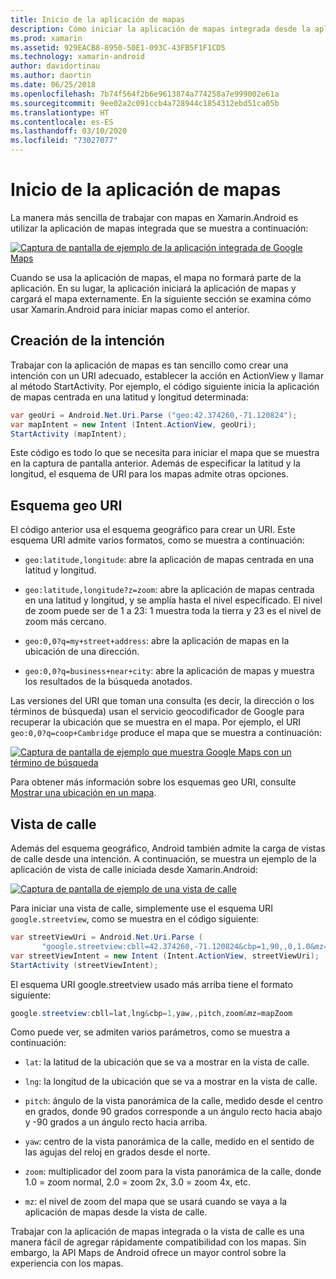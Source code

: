 ```yaml
---
title: Inicio de la aplicación de mapas
description: Cómo iniciar la aplicación de mapas integrada desde la aplicación Xamarin.Android.
ms.prod: xamarin
ms.assetid: 929EACB8-8950-50E1-093C-43FB5F1F1CD5
ms.technology: xamarin-android
author: davidortinau
ms.author: daortin
ms.date: 06/25/2018
ms.openlocfilehash: 7b74f564f2b6e9613874a774258a7e999002e61a
ms.sourcegitcommit: 9ee02a2c091ccb4a728944c1854312ebd51ca05b
ms.translationtype: HT
ms.contentlocale: es-ES
ms.lasthandoff: 03/10/2020
ms.locfileid: "73027077"
---
```

# <a name="launching-the-maps-application"></a>Inicio de la aplicación de mapas

La manera más sencilla de trabajar con mapas en Xamarin.Android es utilizar la aplicación de mapas integrada que se muestra a continuación:

[![Captura de pantalla de ejemplo de la aplicación integrada de Google Maps](maps-application-images/01-mapsapplication.png)](maps-application-images/01-mapsapplication.png#lightbox)

Cuando se usa la aplicación de mapas, el mapa no formará parte de la aplicación. En su lugar, la aplicación iniciará la aplicación de mapas y cargará el mapa externamente. En la siguiente sección se examina cómo usar Xamarin.Android para iniciar mapas como el anterior.

## <a name="creating-the-intent"></a>Creación de la intención

Trabajar con la aplicación de mapas es tan sencillo como crear una intención con un URI adecuado, establecer la acción en ActionView y llamar al método StartActivity. Por ejemplo, el código siguiente inicia la aplicación de mapas centrada en una latitud y longitud determinada:

```csharp
var geoUri = Android.Net.Uri.Parse ("geo:42.374260,-71.120824");
var mapIntent = new Intent (Intent.ActionView, geoUri);
StartActivity (mapIntent);
```

Este código es todo lo que se necesita para iniciar el mapa que se muestra en la captura de pantalla anterior. Además de especificar la latitud y la longitud, el esquema de URI para los mapas admite otras opciones.

## <a name="geo-uri-scheme"></a>Esquema geo URI

El código anterior usa el esquema geográfico para crear un URI. Este esquema URI admite varios formatos, como se muestra a continuación:

- `geo:latitude,longitude`: abre la aplicación de mapas centrada en una latitud y longitud. 

- `geo:latitude,longitude?z=zoom`: abre la aplicación de mapas centrada en una latitud y longitud, y se amplía hasta el nivel especificado. El nivel de zoom puede ser de 1 a 23: 1 muestra toda la tierra y 23 es el nivel de zoom más cercano.

- `geo:0,0?q=my+street+address`: abre la aplicación de mapas en la ubicación de una dirección. 

- `geo:0,0?q=business+near+city`: abre la aplicación de mapas y muestra los resultados de la búsqueda anotados. 

Las versiones del URI que toman una consulta (es decir, la dirección o los términos de búsqueda) usan el servicio geocodificador de Google para recuperar la ubicación que se muestra en el mapa. Por ejemplo, el URI `geo:0,0?q=coop+Cambridge` produce el mapa que se muestra a continuación:

[![Captura de pantalla de ejemplo que muestra Google Maps con un término de búsqueda](maps-application-images/02-mapsearch.png)](maps-application-images/02-mapsearch.png#lightbox)

Para obtener más información sobre los esquemas geo URI, consulte [Mostrar una ubicación en un mapa](https://developer.android.com/guide/components/intents-common.html#Maps).

## <a name="street-view"></a>Vista de calle

Además del esquema geográfico, Android también admite la carga de vistas de calle desde una intención. A continuación, se muestra un ejemplo de la aplicación de vista de calle iniciada desde Xamarin.Android:

[![Captura de pantalla de ejemplo de una vista de calle](maps-application-images/03-streetview.png)](maps-application-images/03-streetview.png#lightbox)

Para iniciar una vista de calle, simplemente use el esquema URI `google.streetview`, como se muestra en el código siguiente:

```csharp
var streetViewUri = Android.Net.Uri.Parse (
       "google.streetview:cbll=42.374260,-71.120824&cbp=1,90,,0,1.0&mz=20");  
var streetViewIntent = new Intent (Intent.ActionView, streetViewUri);  
StartActivity (streetViewIntent);
```

El esquema URI google.streetview usado más arriba tiene el formato siguiente:

```csharp
google.streetview:cbll=lat,lng&cbp=1,yaw,,pitch,zoom&mz=mapZoom
```

Como puede ver, se admiten varios parámetros, como se muestra a continuación:

- `lat`: la latitud de la ubicación que se va a mostrar en la vista de calle.

- `lng`: la longitud de la ubicación que se va a mostrar en la vista de calle.

- `pitch`: ángulo de la vista panorámica de la calle, medido desde el centro en grados, donde 90 grados corresponde a un ángulo recto hacia abajo y -90 grados a un ángulo recto hacia arriba.

- `yaw`: centro de la vista panorámica de la calle, medido en el sentido de las agujas del reloj en grados desde el norte.

- `zoom`: multiplicador del zoom para la vista panorámica de la calle, donde 1.0 = zoom normal, 2.0 = zoom 2x, 3.0 = zoom 4x, etc.

- `mz`: el nivel de zoom del mapa que se usará cuando se vaya a la aplicación de mapas desde la vista de calle.

Trabajar con la aplicación de mapas integrada o la vista de calle es una manera fácil de agregar rápidamente compatibilidad con los mapas. Sin embargo, la API Maps de Android ofrece un mayor control sobre la experiencia con los mapas.
